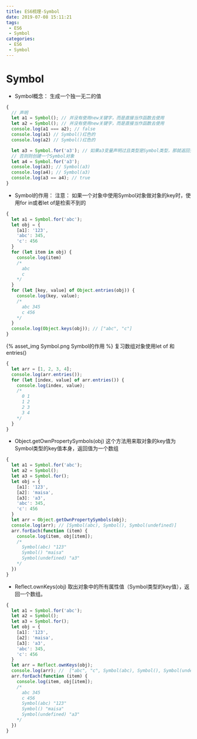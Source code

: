 ```yaml
---
title: ES6梳理-Symbol
date: 2019-07-08 15:11:21
tags: 
 - ES6
 - Symbol
categories: 
 - ES6
 - Symbol
---
```

# Symbol
+ Symbol概念：
生成一个独一无二的值
<!-- more -->
```javascript
{
  // 声明
  let a1 = Symbol(); // 并没有使用new关键字，而是直接当作函数去使用
  let a2 = Symbol(); // 并没有使用new关键字，而是直接当作函数去使用
  console.log(a1 === a2); // false
  console.log(a1) // Symbol()红色的
  console.log(a2) // Symbol()红色的

  let a3 = Symbol.for('a3'); // 如果a3变量声明过且类型是Symbol类型，那就返回变量a3的值
  // 否则则创建一个Symbol对象
  let a4 = Symbol.for('a3'); 
  console.log(a3); // Symbol(a3)
  console.log(a4); // Symbol(a3)
  console.log(a3 == a4); // true
}  
```
+ Symbol的作用：
注意： 如果一个对象中使用Symbol对象做对象的key时，使用for in或者let of是检索不到的
```javascript
{
  let a1 = Symbol.for('abc');
  let obj = {
    [a1]: '123',
    'abc': 345,
    'c': 456
  }
  for (let item in obj) {
    console.log(item)
    /*
      abc
      c
    */
  }
  for (let [key, value] of Object.entries(obj)) {
    console.log(key, value);
    /*
      abc 345
      c 456
    */
  }
  console.log(Object.keys(obj)); // ["abc", "c"]
}
```
{% asset_img Symbol.png Symbol的作用 %}
复习数组对象使用let of 和 entries()
```javascript
{
  let arr = [1, 2, 3, 4];
  console.log(arr.entries());
  for (let [index, value] of arr.entries()) {
    console.log(index, value);
    /*
      0 1
      1 2
      2 3
      3 4
    */
  }
}
```
+ Object.getOwnPropertySymbols(obj)
这个方法用来取对象的key值为Symbol类型的key值本身，返回值为一个数组
```javascript
{
  let a1 = Symbol.for('abc');
  let a2 = Symbol();
  let a3 = Symbol.for();
  let obj = {
    [a1]: '123',
    [a2]: 'maisa',
    [a3]: 'a3',
    'abc': 345,
    'c': 456
  }
  let arr = Object.getOwnPropertySymbols(obj);
  console.log(arr); // [Symbol(abc), Symbol(), Symbol(undefined)]
  arr.forEach(function (item) {
    console.log(item, obj[item]); 
    /*
      Symbol(abc) "123"
      Symbol() "maisa"
      Symbol(undefined) "a3"
    */
  })
}
```
+ Reflect.ownKeys(obj)
取出对象中的所有属性值（Symbol类型的key值），返回一个数组。
```javascript
{
  let a1 = Symbol.for('abc');
  let a2 = Symbol();
  let a3 = Symbol.for();
  let obj = {
    [a1]: '123',
    [a2]: 'maisa',
    [a3]: 'a3',
    'abc': 345,
    'c': 456
  }
  let arr = Reflect.ownKeys(obj);
  console.log(arr); //  ["abc", "c", Symbol(abc), Symbol(), Symbol(undefined)]
  arr.forEach(function (item) {
    console.log(item, obj[item]); 
    /*
      abc 345
      c 456
      Symbol(abc) "123"
      Symbol() "maisa"
      Symbol(undefined) "a3"
    */
  })
}
```
